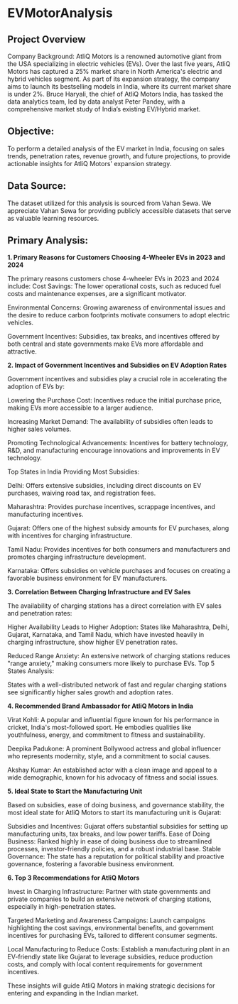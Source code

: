 # EVMotorAnalysis

## Project Overview
Company Background: AtliQ Motors is a renowned automotive giant from the USA specializing in electric vehicles (EVs). Over the last five years, AtliQ Motors has captured a 25% market share in North America's electric and hybrid vehicles segment. As part of its expansion strategy, the company aims to launch its bestselling models in India, where its current market share is under 2%. Bruce Haryali, the chief of AtliQ Motors India, has tasked the data analytics team, led by data analyst Peter Pandey, with a comprehensive market study of India’s existing EV/Hybrid market.

## Objective: 
To perform a detailed analysis of the EV market in India, focusing on sales trends, penetration rates, revenue growth, and future projections, to provide actionable insights for AtliQ Motors' expansion strategy.

## Data Source: 
The dataset utilized for this analysis is sourced from Vahan Sewa. We appreciate Vahan Sewa for providing publicly accessible datasets that serve as valuable learning resources.


## Primary Analysis:

**1. Primary Reasons for Customers Choosing 4-Wheeler EVs in 2023 and 2024**

The primary reasons customers chose 4-wheeler EVs in 2023 and 2024 include:
Cost Savings: The lower operational costs, such as reduced fuel costs and maintenance expenses, are a significant motivator.

Environmental Concerns: Growing awareness of environmental issues and the desire to reduce carbon footprints motivate consumers to adopt electric vehicles.

Government Incentives: Subsidies, tax breaks, and incentives offered by both central and state governments make EVs more affordable and attractive.

**2. Impact of Government Incentives and Subsidies on EV Adoption Rates**   

Government incentives and subsidies play a crucial role in accelerating the adoption of EVs by:

Lowering the Purchase Cost: Incentives reduce the initial purchase price, making EVs more accessible to a larger audience.

Increasing Market Demand: The availability of subsidies often leads to higher sales volumes.

Promoting Technological Advancements: Incentives for battery technology, R&D, and manufacturing encourage innovations and improvements in EV technology.

Top States in India Providing Most Subsidies:

Delhi: Offers extensive subsidies, including direct discounts on EV purchases, waiving road tax, and registration fees.

Maharashtra: Provides purchase incentives, scrappage incentives, and manufacturing incentives.

Gujarat: Offers one of the highest subsidy amounts for EV purchases, along with incentives for charging infrastructure.

Tamil Nadu: Provides incentives for both consumers and manufacturers and promotes charging infrastructure development.

Karnataka: Offers subsidies on vehicle purchases and focuses on creating a favorable business environment for EV manufacturers.

**3. Correlation Between Charging Infrastructure and EV Sales**   

The availability of charging stations has a direct correlation with EV sales and penetration rates:

Higher Availability Leads to Higher Adoption: States like Maharashtra, Delhi, Gujarat, Karnataka, and Tamil Nadu, which have invested heavily in charging infrastructure, show higher EV penetration rates.

Reduced Range Anxiety: An extensive network of charging stations reduces "range anxiety," making consumers more likely to purchase EVs.
Top 5 States Analysis:

States with a well-distributed network of fast and regular charging stations see significantly higher sales growth and adoption rates.

**4. Recommended Brand Ambassador for AtliQ Motors in India**

Virat Kohli: A popular and influential figure known for his performance in cricket, India's most-followed sport. He embodies qualities like youthfulness, energy, and commitment to fitness and sustainability.

Deepika Padukone: A prominent Bollywood actress and global influencer who represents modernity, style, and a commitment to social causes.

Akshay Kumar: An established actor with a clean image and appeal to a wide demographic, known for his advocacy of fitness and social issues.

**5. Ideal State to Start the Manufacturing Unit**

Based on subsidies, ease of doing business, and governance stability, the most ideal state for AtliQ Motors to start its manufacturing unit is Gujarat:

Subsidies and Incentives: Gujarat offers substantial subsidies for setting up manufacturing units, tax breaks, and low power tariffs.
Ease of Doing Business: Ranked highly in ease of doing business due to streamlined processes, investor-friendly policies, and a robust industrial base.
Stable Governance: The state has a reputation for political stability and proactive governance, fostering a favorable business environment.

**6. Top 3 Recommendations for AtliQ Motors**

Invest in Charging Infrastructure: Partner with state governments and private companies to build an extensive network of charging stations, especially in high-penetration states.

Targeted Marketing and Awareness Campaigns: Launch campaigns highlighting the cost savings, environmental benefits, and government incentives for purchasing EVs, tailored to different consumer segments.

Local Manufacturing to Reduce Costs: Establish a manufacturing plant in an EV-friendly state like Gujarat to leverage subsidies, reduce production costs, and comply with local content requirements for government incentives.


These insights will guide AtliQ Motors in making strategic decisions for entering and expanding in the Indian market.





